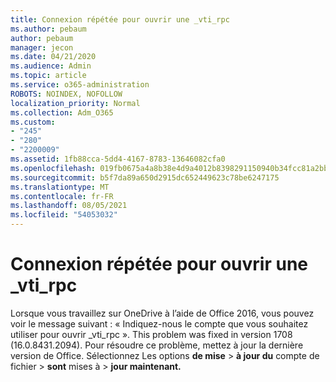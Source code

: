 ```yaml
---
title: Connexion répétée pour ouvrir une _vti_rpc
ms.author: pebaum
author: pebaum
manager: jecon
ms.date: 04/21/2020
ms.audience: Admin
ms.topic: article
ms.service: o365-administration
ROBOTS: NOINDEX, NOFOLLOW
localization_priority: Normal
ms.collection: Adm_O365
ms.custom:
- "245"
- "280"
- "2200009"
ms.assetid: 1fb88cca-5dd4-4167-8783-13646082cfa0
ms.openlocfilehash: 019fb0675a4a8b38e4d9a4012b8398291150940b34fcc81a2bbf96942d3fa9ec
ms.sourcegitcommit: b5f7da89a650d2915dc652449623c78be6247175
ms.translationtype: MT
ms.contentlocale: fr-FR
ms.lasthandoff: 08/05/2021
ms.locfileid: "54053032"
---
```

# <a name="repeated-login-to-open-_vti_rpc"></a>Connexion répétée pour ouvrir une _vti_rpc

Lorsque vous travaillez sur OneDrive à l’aide de Office 2016, vous pouvez voir le message suivant : « Indiquez-nous le compte que vous souhaitez utiliser pour ouvrir _vti_rpc ». This problem was fixed in version 1708 (16.0.8431.2094). Pour résoudre ce problème, mettez à jour la dernière version de Office. Sélectionnez Les options **de mise** \> **à jour du** compte de fichier \> **sont** mises à \> **jour maintenant.**
  
